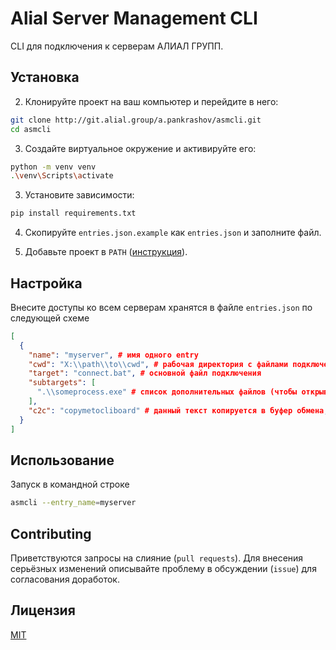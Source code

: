 # Alial Server Management CLI

CLI для подключения к серверам АЛИАЛ ГРУПП.

## Установка

2. Клонируйте проект на ваш компьютер и перейдите в него:

```bash
git clone http://git.alial.group/a.pankrashov/asmcli.git
cd asmcli
```

3. Создайте виртуальное окружение и активируйте его:

```bash
python -m venv venv
.\venv\Scripts\activate
```

3. Установите зависимости:

```bash
pip install requirements.txt
```

4. Скопируйте `entries.json.example` как `entries.json` и заполните файл.

3. Добавьте проект в `PATH` ([инструкция](https://remontka.pro/add-to-path-variable-windows/)).

## Настройка

Внесите доступы ко всем серверам хранятся в файле `entries.json` по следующей схеме

```json
[
  {
    "name": "myserver", # имя одного entry
    "cwd": "X:\\path\\to\\cwd", # рабочая директория с файлами подключений
    "target": "connect.bat", # основной файл подключения
    "subtargets": [
      ".\\someprocess.exe" # список дополнительных файлов (чтобы открывать txt-файлы, директории и окна браузера)
    ],
    "c2c": "copymetocliboard" # данный текст копируется в буфер обмена, чтобы не искать и не копировать пароль
  }
]
```

## Использование

Запуск в командной строке

```bash
asmcli --entry_name=myserver
```

## Contributing

Приветствуются запросы на слияние (`pull requests`). Для внесения серьёзных изменений описывайте проблему в обсуждении (`issue`) для согласования доработок.

## Лицензия

[MIT](http://git.alial.group/a.pankrashov/asmcli/raw/branch/master/LICENSE)